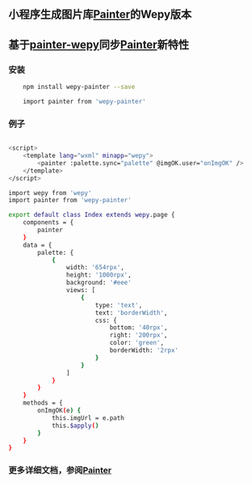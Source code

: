 ## 小程序生成图片库[Painter]的Wepy版本

## 基于[painter-wepy](https://github.com/hjyue1/painter-wepy)同步[Painter]新特性

### 安装
```bash
    npm install wepy-painter --save
```
```bash
    import painter from 'wepy-painter'
```
### 例子
```bash

<script>
    <template lang="wxml" minapp="wepy">
        <painter :palette.sync="palette" @imgOK.user="onImgOK" />
    </template>
</script>

import wepy from 'wepy'
import painter from 'wepy-painter'

export default class Index extends wepy.page {
    components = {
        painter
    }
    data = {
        palette: {
            {
                width: '654rpx',
                height: '1000rpx',
                background: '#eee'
                views: [
                    {
                        type: 'text',
                        text: 'borderWidth',
                        css: {
                            bottom: '40rpx',
                            right: '200rpx',
                            color: 'green',
                            borderWidth: '2rpx'
                        }
                    }
                ]
            }
        }
    }
    methods = {
        onImgOK(e) {
            this.imgUrl = e.path
            this.$apply()
        }
    }
}
```
### 更多详细文档，参阅[Painter]

[Painter]: https://github.com/Kujiale-Mobile/Painter